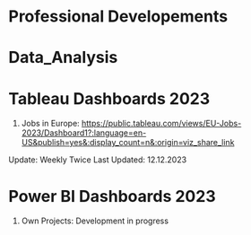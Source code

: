 # Professional Developements

# Data_Analysis

# Tableau Dashboards 2023
1) Jobs in Europe: https://public.tableau.com/views/EU-Jobs-2023/Dashboard1?:language=en-US&publish=yes&:display_count=n&:origin=viz_share_link

Update: Weekly Twice
Last Updated: 12.12.2023

# Power BI Dashboards 2023
1) Own Projects: Development in progress
